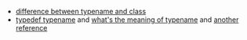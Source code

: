 * [difference between typename and class](https://stackoverflow.com/questions/2023977/difference-of-keywords-typename-and-class-in-templates)
* [typedef typename](https://www.reddit.com/r/cpp/comments/q1854/typedef_typename_please_help_me_understand/) and [what's the meaning of typename](https://stackoverflow.com/questions/1600936/officially-what-is-typename-for) and [another reference](https://stackoverflow.com/questions/610245/where-and-why-do-i-have-to-put-the-template-and-typename-keywords)

